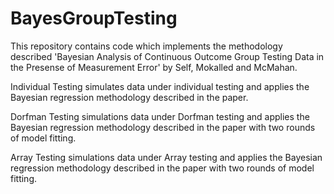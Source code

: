 # BayesGroupTesting
This repository contains code which implements the methodology described 'Bayesian Analysis of Continuous Outcome Group Testing Data in the Presense of Measurement Error' by Self, Mokalled and McMahan.

Individual Testing simulates data under individual testing and applies the Bayesian regression methodology described in the paper.

Dorfman Testing simulations data under Dorfman testing and applies the Bayesian regression methodology described in the paper with two rounds of model fitting.

Array Testing simulations data under Array testing and applies the Bayesian regression methodology described in the paper with two rounds of model fitting.


